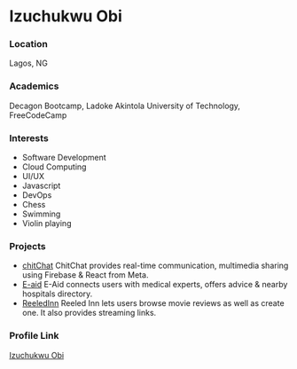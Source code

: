 # Izuchukwu Obi 

### Location

Lagos, NG

### Academics

Decagon Bootcamp, Ladoke Akintola University of Technology, FreeCodeCamp

### Interests

- Software Development
- Cloud Computing
- UI/UX
- Javascript
- DevOps
- Chess
- Swimming
- Violin playing

### Projects

- [chitChat](http://izuchitchat.netlify.app) ChitChat provides real-time communication, multimedia sharing using Firebase & React from Meta.
- [E-aid](https://e-aid-66j7.onrender.com/) E-Aid connects users with medical experts, offers advice & nearby hospitals directory.
- [ReeledInn](https://reeled-inn-movie.onrender.com/) Reeled Inn lets users browse movie reviews as well as create one. It also provides streaming links.

### Profile Link

[Izuchukwu Obi](https://github.com/izustic)